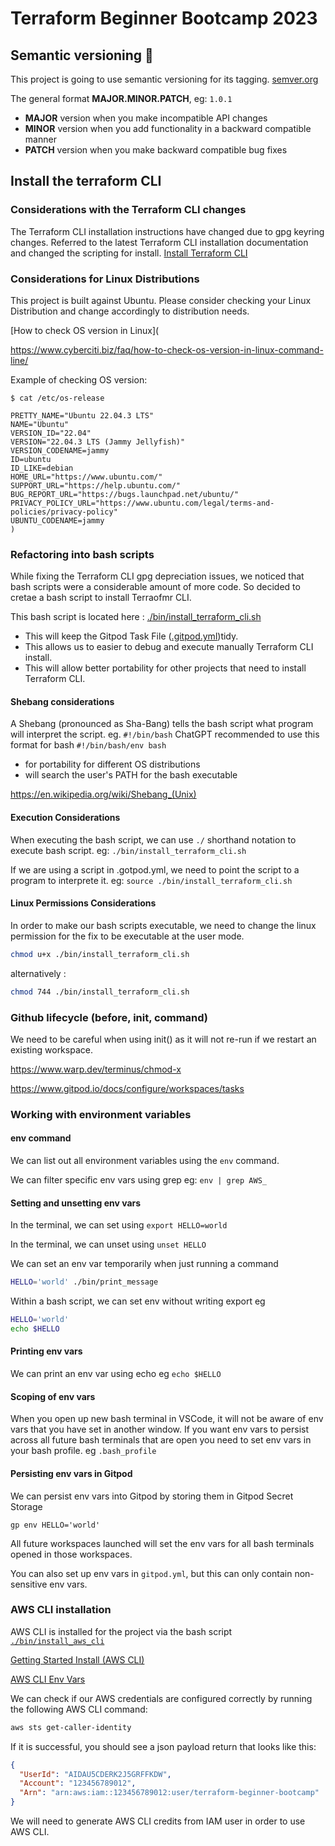 # Terraform Beginner Bootcamp 2023

## Semantic versioning :mage:

This project is going to use semantic versioning for its tagging.
[semver.org](https://semver.org)

The general format
**MAJOR.MINOR.PATCH**, eg: `1.0.1`

- **MAJOR** version when you make incompatible API changes
- **MINOR** version when you add functionality in a backward compatible manner
- **PATCH** version when you make backward compatible bug fixes

## Install the terraform CLI

### Considerations with the Terraform CLI changes

The Terraform CLI installation instructions have changed due to gpg keyring changes. Referred to the latest Terraform CLI installation documentation and changed the scripting for install.
[Install Terraform CLI](https://developer.hashicorp.com/terraform/tutorials/aws-get-started/install-cli)

### Considerations for Linux Distributions

This project is built against Ubuntu.
Please consider checking your Linux Distribution and change accordingly to distribution needs.

[How to check OS version in Linux](

https://www.cyberciti.biz/faq/how-to-check-os-version-in-linux-command-line/

Example of checking OS version:

```
$ cat /etc/os-release

PRETTY_NAME="Ubuntu 22.04.3 LTS"
NAME="Ubuntu"
VERSION_ID="22.04"
VERSION="22.04.3 LTS (Jammy Jellyfish)"
VERSION_CODENAME=jammy
ID=ubuntu
ID_LIKE=debian
HOME_URL="https://www.ubuntu.com/"
SUPPORT_URL="https://help.ubuntu.com/"
BUG_REPORT_URL="https://bugs.launchpad.net/ubuntu/"
PRIVACY_POLICY_URL="https://www.ubuntu.com/legal/terms-and-policies/privacy-policy"
UBUNTU_CODENAME=jammy
)
```

### Refactoring into bash scripts

While fixing the Terraform CLI gpg depreciation issues, we noticed that bash scripts were a considerable amount of more code. So decided to cretae a bash script to install Terraofmr CLI.

This bash script is located here : [./bin/install_terraform_cli.sh](./bin/install_terraform_cli.sh)

- This will keep the Gitpod Task File ([.gitpod.yml](.gitpod.yml))tidy.
- This allows us to easier to debug and execute manually Terraform CLI install.
- This will allow better portability for other projects that need to install Terraform CLI.

#### Shebang considerations

A Shebang (pronounced as Sha-Bang) tells the bash script what program will interpret the script. eg. `#!/bin/bash`
ChatGPT recommended to use this format for bash `#!/bin/bash/env bash`

- for portability for different OS distributions
- will search the user's PATH for the bash executable

https://en.wikipedia.org/wiki/Shebang_(Unix)

#### Execution Considerations

When executing the bash script, we can use `./` shorthand notation to execute bash script.
eg: `./bin/install_terraform_cli.sh`

If we are using a script in .gotpod.yml, we need to point the script to a program to interprete it.
eg: `source ./bin/install_terraform_cli.sh`

#### Linux Permissions Considerations

In order to make our bash scripts executable, we need to change the linux permission for the fix to be executable at the user mode.

```sh
chmod u+x ./bin/install_terraform_cli.sh
```

alternatively :

```sh
chmod 744 ./bin/install_terraform_cli.sh
```

### Github lifecycle (before, init, command)

We need to be careful when using init() as it will not re-run if we restart an existing workspace.

https://www.warp.dev/terminus/chmod-x

https://www.gitpod.io/docs/configure/workspaces/tasks

### Working with environment variables

#### env command

We can list out all environment variables using the `env` command.

We can filter specific env vars using grep eg: `env | grep AWS_`

#### Setting and unsetting env vars

In the terminal, we can set using `export HELLO=world`

In the terminal, we can unset using `unset HELLO`

We can set an env var temporarily when just running a command

```sh
HELLO='world' ./bin/print_message
```

Within a bash script, we can set env without writing export eg

```sh
HELLO='world'
echo $HELLO
```

#### Printing env vars

We can print an env var using echo eg `echo $HELLO`

#### Scoping of env vars

When you open up new bash terminal in VSCode, it will not be aware of env vars that you have set in another window.
If you want env vars to persist across all future bash terminals that are open you need to set env vars in your bash profile. eg `.bash_profile`

#### Persisting env vars in Gitpod

We can persist env vars into Gitpod by storing them in Gitpod Secret Storage

```
gp env HELLO='world'
```

All future workspaces launched will set the env vars for all bash terminals opened in those workspaces.

You can also set up env vars in `gitpod.yml`, but this can only contain non-sensitive env vars.

### AWS CLI installation

AWS CLI is installed for the project via the bash script [`./bin/install_aws_cli`](./bin/install_aws_cli)

[Getting Started Install (AWS CLI)](https://docs.aws.amazon.com/cli/latest/userguide/getting-started-install.html)

[AWS CLI Env Vars](https://docs.aws.amazon.com/cli/latest/userguide/cli-configure-envvars.html)

We can check if our AWS credentials are configured correctly by running the following AWS CLI command:

```sh
aws sts get-caller-identity
```

If it is successful, you should see a json payload return that looks like this:

```json
{
  "UserId": "AIDAU5CDERK2J5GRFFKDW",
  "Account": "123456789012",
  "Arn": "arn:aws:iam::123456789012:user/terraform-beginner-bootcamp"
}
```

We will need to generate AWS CLI credits from IAM user in order to use AWS CLI.
